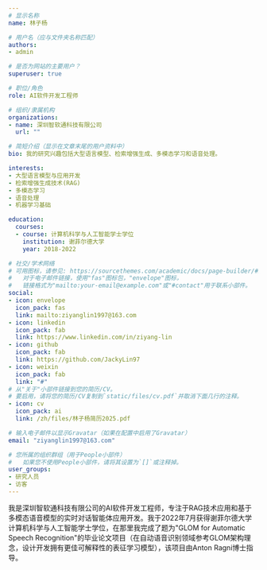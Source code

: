 ```yaml
---
# 显示名称
name: 林子杨

# 用户名（应与文件夹名称匹配）
authors:
- admin

# 是否为网站的主要用户？
superuser: true

# 职位/角色
role: AI软件开发工程师

# 组织/隶属机构
organizations:
- name: 深圳智软通科技有限公司
  url: ""

# 简短介绍（显示在文章末尾的用户资料中）
bio: 我的研究兴趣包括大型语言模型、检索增强生成、多模态学习和语音处理。

interests:
- 大型语言模型与应用开发
- 检索增强生成技术(RAG)
- 多模态学习
- 语音处理
- 机器学习基础

education:
  courses:
  - course: 计算机科学与人工智能学士学位
    institution: 谢菲尔德大学
    year: 2018-2022

# 社交/学术网络
# 可用图标，请参见: https://sourcethemes.com/academic/docs/page-builder/#icons
#   对于电子邮件链接，使用"fas"图标包，"envelope"图标，
#   链接格式为"mailto:your-email@example.com"或"#contact"用于联系小部件。
social:
- icon: envelope
  icon_pack: fas
  link: mailto:ziyanglin1997@163.com
- icon: linkedin
  icon_pack: fab
  link: https://www.linkedin.com/in/ziyang-lin
- icon: github
  icon_pack: fab
  link: https://github.com/JackyLin97
- icon: weixin
  icon_pack: fab
  link: "#"
# 从"关于"小部件链接到您的简历/CV。
# 要启用，请将您的简历/CV复制到`static/files/cv.pdf`并取消下面几行的注释。
- icon: cv
  icon_pack: ai
  link: /zh/files/林子杨简历2025.pdf

# 输入电子邮件以显示Gravatar（如果在配置中启用了Gravatar）
email: "ziyanglin1997@163.com"

# 您所属的组织群组（用于People小部件）
#   如果您不使用People小部件，请将其设置为`[]`或注释掉。
user_groups:
- 研究人员
- 访客
---
```


我是深圳智软通科技有限公司的AI软件开发工程师，专注于RAG技术应用和基于多模态语音模型的实时对话智能体应用开发。我于2022年7月获得谢菲尔德大学计算机科学与人工智能学士学位，在那里我完成了题为"GLOM for Automatic Speech Recognition"的毕业论文项目（在自动语音识别领域参考GLOM架构理念，设计开发拥有更佳可解释性的表征学习模型），该项目由Anton Ragni博士指导。

